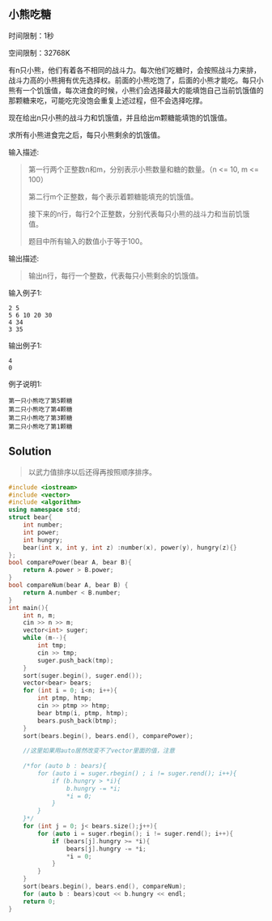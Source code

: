## 小熊吃糖
时间限制：1秒

空间限制：32768K

有n只小熊，他们有着各不相同的战斗力。每次他们吃糖时，会按照战斗力来排，战斗力高的小熊拥有优先选择权。前面的小熊吃饱了，后面的小熊才能吃。每只小熊有一个饥饿值，每次进食的时候，小熊们会选择最大的能填饱自己当前饥饿值的那颗糖来吃，可能吃完没饱会重复上述过程，但不会选择吃撑。

现在给出n只小熊的战斗力和饥饿值，并且给出m颗糖能填饱的饥饿值。

求所有小熊进食完之后，每只小熊剩余的饥饿值。



输入描述:
>第一行两个正整数n和m，分别表示小熊数量和糖的数量。（n <= 10, m <= 100）
>
>第二行m个正整数，每个表示着颗糖能填充的饥饿值。
>
>接下来的n行，每行2个正整数，分别代表每只小熊的战斗力和当前饥饿值。
>
>题目中所有输入的数值小于等于100。


输出描述:
>输出n行，每行一个整数，代表每只小熊剩余的饥饿值。

输入例子1:

```
2 5
5 6 10 20 30
4 34
3 35
```

输出例子1:
```
4
0
```

例子说明1:
```
第一只小熊吃了第5颗糖
第二只小熊吃了第4颗糖
第二只小熊吃了第3颗糖
第二只小熊吃了第1颗糖
```

## Solution
> 以武力值排序以后还得再按照顺序排序。
```c++
#include <iostream>
#include <vector>
#include <algorithm>
using namespace std;
struct bear{
	int number;
	int power;
	int hungry;
	bear(int x, int y, int z) :number(x), power(y), hungry(z){}
};
bool comparePower(bear A, bear B){
	return A.power > B.power;
}
bool compareNum(bear A, bear B) {
	return A.number < B.number;
}
int main(){
	int n, m;
	cin >> n >> m;
	vector<int> suger;
	while (m--){
		int tmp;
		cin >> tmp;
		suger.push_back(tmp);
	}
	sort(suger.begin(), suger.end());
	vector<bear> bears;
	for (int i = 0; i<n; i++){
		int ptmp, htmp;
		cin >> ptmp >> htmp;
		bear btmp(i, ptmp, htmp);
		bears.push_back(btmp);
	}
	sort(bears.begin(), bears.end(), comparePower);
   
    //这里如果用auto居然改变不了vector里面的值，注意
	
    /*for (auto b : bears){
		for (auto i = suger.rbegin() ; i != suger.rend(); i++){
			if (b.hungry > *i){
				b.hungry -= *i;
				*i = 0;
			}
		}
	}*/
	for (int j = 0; j< bears.size();j++){
		for (auto i = suger.rbegin(); i != suger.rend(); i++){
			if (bears[j].hungry >= *i){
				bears[j].hungry -= *i;
				*i = 0;
			}
		}
	}
	sort(bears.begin(), bears.end(), compareNum);
	for (auto b : bears)cout << b.hungry << endl;
	return 0;
}
```